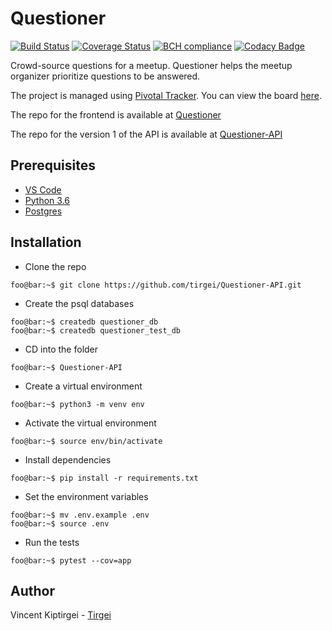 # Questioner

[![Build Status](https://travis-ci.com/tirgei/Questioner-API-V2.svg?branch=develop)](https://travis-ci.com/tirgei/Questioner-API-V2)
[![Coverage Status](https://coveralls.io/repos/github/tirgei/Questioner-API-V2/badge.svg?branch=develop)](https://coveralls.io/github/tirgei/Questioner-API-V2?branch=develop)
[![BCH compliance](https://bettercodehub.com/edge/badge/tirgei/Questioner-API-V2?branch=develop)](https://bettercodehub.com/)
[![Codacy Badge](https://api.codacy.com/project/badge/Grade/6342675d6c534f9d93e194882c673f0c)](https://www.codacy.com/app/tirgei/Questioner-API-V2?utm_source=github.com&amp;utm_medium=referral&amp;utm_content=tirgei/Questioner-API-V2&amp;utm_campaign=Badge_Grade)

Crowd-source questions for a meetup. Questioner helps the meetup organizer prioritize questions to be answered.

The project is managed using [Pivotal Tracker](https://www.pivotaltracker.com). You can view the board [here](https://www.pivotaltracker.com/n/projects/2235446).

The repo for the frontend is available at [Questioner](https://github.com/tirgei/Questioner)

The repo for the version 1 of the API is available at [Questioner-API](https://github.com/tirgei/Questioner-API)

## Prerequisites

- [VS Code](https://code.visualstudio.com)
- [Python 3.6](https://www.python.org)
- [Postgres](https://www.postgresql.org)

## Installation

- Clone the repo

```console
foo@bar:~$ git clone https://github.com/tirgei/Questioner-API.git
```

- Create the psql databases

```console
foo@bar:~$ createdb questioner_db
foo@bar:~$ createdb questioner_test_db
```

- CD into the folder

```console
foo@bar:~$ Questioner-API
```

- Create a virtual environment

```console
foo@bar:~$ python3 -m venv env
```

- Activate the virtual environment

```console
foo@bar:~$ source env/bin/activate
```

- Install dependencies

```console
foo@bar:~$ pip install -r requirements.txt
```

- Set the environment variables

```console
foo@bar:~$ mv .env.example .env
foo@bar:~$ source .env
```

- Run the tests

```console
foo@bar:~$ pytest --cov=app
```

## Author

Vincent Kiptirgei - [Tirgei](https://tirgei.github.io)
